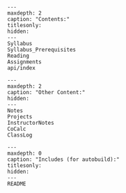 <!-- Physics 581: Physics Inspired Computational Techniques documentation master file, created by
   sphinx-quickstart on Tue Aug 10 12:38:54 2021.
   You can adapt this file completely to your liking, but it should at least
   contain the root `toctree` directive.
-->

<!-- Literally include the README.md file -->
```{include} README.md
```

```{toctree}
---
maxdepth: 2
caption: "Contents:"
titlesonly:
hidden:
---
Syllabus
Syllabus_Prerequisites
Reading
Assignments
api/index
```

```{toctree}
---
maxdepth: 2
caption: "Other Content:"
hidden:
---
Notes
Projects
InstructorNotes
CoCalc
ClassLog
```

```{toctree}
---
maxdepth: 0
caption: "Includes (for autobuild):"
titlesonly:
hidden:
---
README
```
